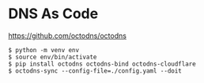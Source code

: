 # DNS As Code

https://github.com/octodns/octodns

```
$ python -m venv env
$ source env/bin/activate
$ pip install octodns octodns-bind octodns-cloudflare
$ octodns-sync --config-file=./config.yaml --doit
```
